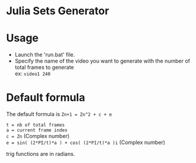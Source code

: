# Julia Sets Generator

# Usage
* Launch the 'run.bat' file. <br />
* Specify the name of the video you want to generate with the number of total frames to generate<br />
ex: `video1 240 `

# Default formula

The default formula is `Zn+1 = Zn^2 + c + e` <br />



 `t = nb of total frames` <br />
 `a = current frame index`<br />
  `c = Zn` (Complex number)<br />
  `e = sin( (2*PI/t)*a ) + cos( (2*PI/t)*a )i` (Complex number)<br />
 
   trig functions are in radians. <br />


